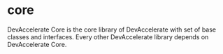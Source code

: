 # core
DevAccelerate Core is the core library of DevAccelerate with set of base classes and interfaces. Every other DevAccelerate library depends on DevAccelerate Core.
